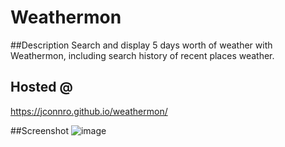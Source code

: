 # Weathermon

##Description
Search and display 5 days worth of weather with Weathermon, including search history of recent places weather.


## Hosted @
https://jconnro.github.io/weathermon/

##Screenshot
![image](https://user-images.githubusercontent.com/14891319/120724433-cf33f680-c4a1-11eb-90cc-ada8957bd39b.png)
